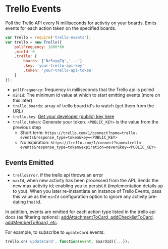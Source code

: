 # Trello Events

Poll the Trello API every N milliseconds for activity on your boards. Emits events for each action taken on the specified boards.

```js
var Trello = require('trello-events');
var trello = new Trello({
	pollFrequency: 1000*60
	,minId: 0
	,trello: {
		boards: ['Nz5nyqZg','...']
		,key: 'your-trello-api-key'
		,token: 'your-trello-api-token'
	}
});
```

- `pollFrequency`: frequency in milliseconds that the Trello api is polled
- `minId`: The minimum id value at which to start emitting events (more on this later)
- `trello.boards`: array of trello board id's to watch (get them from the URL)
- `trello.key`: [Get your developer (public) key here](https://trello.com/1/appKey/generate)
- `trello.token`: Generate your token. `<PUBLIC_KEY>` is the value from the previous step
    - Short term: `https://trello.com/1/connect?name=trello-events&response_type=token&key=<PUBLIC_KEY>`
    - No expiration: `https://trello.com/1/connect?name=trello-events&response_type=token&expiration=never&key=<PUBLIC_KEY>`

## Events Emitted

- `trelloError`, if the trello api throws an error
- `maxId`, when new activity has been processed from the API. Sends the new max activity id; enabling you to persist it (implementation details up to you). When you later re-instantiate an instance of Trello Events, pass this value as the `minId` configuration option to ignore any activity pre-dating that id.

In addition, events are emitted for each action type listed in the trello api docs (as filtering options): [addAttachmentToCard, addChecklistToCard, addMemberToBoard, etc](https://trello.com/docs/api/board/index.html#get-1-boards-board-id-actions).

For example, to subscribe to `updateCard` events:

```js
trello.on('updateCard', function(event, boardId){...});
```
